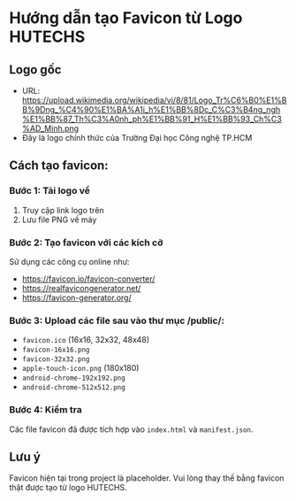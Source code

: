 # Hướng dẫn tạo Favicon từ Logo HUTECHS

## Logo gốc
- URL: https://upload.wikimedia.org/wikipedia/vi/8/81/Logo_Tr%C6%B0%E1%BB%9Dng_%C4%90%E1%BA%A1i_h%E1%BB%8Dc_C%C3%B4ng_ngh%E1%BB%87_Th%C3%A0nh_ph%E1%BB%91_H%E1%BB%93_Ch%C3%AD_Minh.png
- Đây là logo chính thức của Trường Đại học Công nghệ TP.HCM

## Cách tạo favicon:

### Bước 1: Tải logo về
1. Truy cập link logo trên
2. Lưu file PNG về máy

### Bước 2: Tạo favicon với các kích cỡ
Sử dụng các công cụ online như:
- https://favicon.io/favicon-converter/
- https://realfavicongenerator.net/
- https://favicon-generator.org/

### Bước 3: Upload các file sau vào thư mục /public/:
- `favicon.ico` (16x16, 32x32, 48x48)
- `favicon-16x16.png`
- `favicon-32x32.png`
- `apple-touch-icon.png` (180x180)
- `android-chrome-192x192.png`
- `android-chrome-512x512.png`

### Bước 4: Kiểm tra
Các file favicon đã được tích hợp vào `index.html` và `manifest.json`.

## Lưu ý
Favicon hiện tại trong project là placeholder. 
Vui lòng thay thế bằng favicon thật được tạo từ logo HUTECHS. 